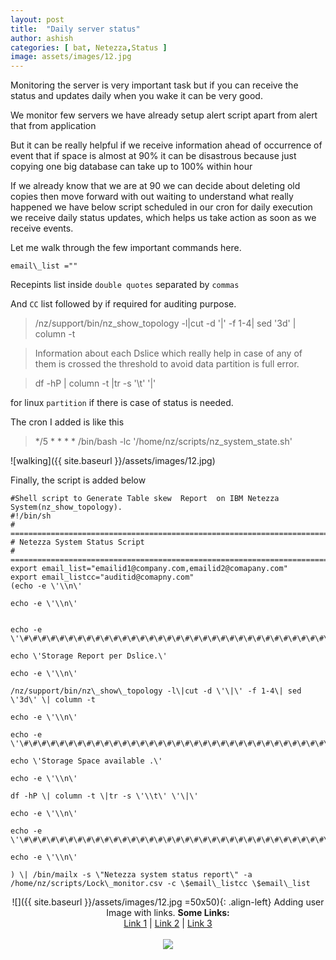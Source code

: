 ```yaml
---
layout: post
title:  "Daily server status"
author: ashish
categories: [ bat, Netezza,Status ]
image: assets/images/12.jpg
---
```

Monitoring the server is very important task but if you can receive the
status and updates daily when you wake it can be very good.

We monitor few servers we have already setup alert script apart from
alert that from application

But it can be really helpful if we receive information ahead of
occurrence of event that if space is almost at 90% it can be disastrous
because just copying one big database can take up to 100% within hour

If we already know that we are at 90 we can decide about deleting old
copies then move forward with out waiting to understand what really
happened we have below script scheduled in our cron for daily execution
we receive daily status updates, which helps us take action as soon as
we receive events.

Let me walk through the few important commands here.

`email\_list =""`

Recepints list inside `double quotes` separated by `commas`

And `CC` list followed by if required for auditing purpose.

> /nz/support/bin/nz\_show\_topology -l\|cut -d \'\|\' -f 1-4\| sed \'3d\' \| column -t

> Information about each Dslice which really help in case of any of them is crossed the threshold to avoid data partition is full error.

> df -hP \| column -t \|tr -s \'\\t\' \'\|\'

for linux `partition` if there is case of status is needed.

The cron I added is like this

> \*/5 \* \* \* \* /bin/bash -lc \'/home/nz/scripts/nz\_system\_state.sh\'

![walking]({{ site.baseurl }}/assets/images/12.jpg)

Finally, the script is added below

```shell
#Shell script to Generate Table skew  Report  on IBM Netezza System(nz_show_topology).
#!/bin/sh
# =============================================================================
# Netezza System Status Script 
# =============================================================================
export email_list="emailid1@company.com,emailid2@comapany.com"
export email_listcc="auditid@comapny.com"
(echo -e \'\\n\'

echo -e \'\\n\'


echo -e
\'\#\#\#\#\#\#\#\#\#\#\#\#\#\#\#\#\#\#\#\#\#\#\#\#\#\#\#\#\#\#\#\#\#\#\#\#\#\#\#\#\#\#\#\#\#\#\#\#\#\#\#\#\#\#\#\#\#\#\#\#\#\#\#\#\#\#\#\#\#\#\#\#\#\#\#\#\#\#\#\#\#\#\#\#\#\#\#\#\#\#\#\#\#\#\#\#\#\#\#\#\#\#\#\#\#\#\#\#\#\#\#\#\#\#\#\#\#\#\#\#\'

echo \'Storage Report per Dslice.\'

echo -e \'\\n\'

/nz/support/bin/nz\_show\_topology -l\|cut -d \'\|\' -f 1-4\| sed \'3d\' \| column -t

echo -e \'\\n\'

echo -e
\'\#\#\#\#\#\#\#\#\#\#\#\#\#\#\#\#\#\#\#\#\#\#\#\#\#\#\#\#\#\#\#\#\#\#\#\#\#\#\#\#\#\#\#\#\#\#\#\#\#\#\#\#\#\#\#\#\#\#\#\#\#\#\#\#\#\#\#\#\#\#\#\#\#\#\#\#\#\#\#\#\#\#\#\#\#\#\#\#\#\#\#\#\#\#\#\#\#\#\#\#\#\#\#\#\#\#\#\#\#\#\#\#\#\#\#\#\#\#\#\#\'

echo \'Storage Space available .\'

echo -e \'\\n\'

df -hP \| column -t \|tr -s \'\\t\' \'\|\'

echo -e \'\\n\'

echo -e
\'\#\#\#\#\#\#\#\#\#\#\#\#\#\#\#\#\#\#\#\#\#\#\#\#\#\#\#\#\#\#\#\#\#\#\#\#\#\#\#\#\#\#\#\#\#\#\#\#\#\#\#\#\#\#\#\#\#\#\#\#\#\#\#\#\#\#\#\#\#\#\#\#\#\#\#\#\#\#\#\#\#\#\#\#\#\#\#\#\#\#\#\#\#\#\#\#\#\#\#\#\#\#\#\#\#\#\#\#\#\#\#\#\#\#\#\#\#\#\#\#\'

echo -e \'\\n\'

) \| /bin/mailx -s \"Netezza system status report\" -a
/home/nz/scripts/Lock\_monitor.csv -c \$email\_listcc \$email\_list

```
<p align="center">
![]({{ site.baseurl }}/assets/images/12.jpg =50x50){: .align-left}
Adding user Image with links.
  <b>Some Links:</b><br>
  <a href="#">Link 1</a> |
  <a href="#">Link 2</a> |
  <a href="#">Link 3</a>
  <br><br>
  <img src="http://s.4cdn.org/image/title/105.gif">
</p>

